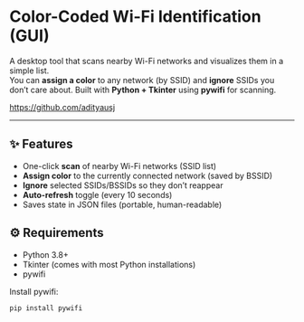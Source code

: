 # Color-Coded Wi-Fi Identification (GUI)

A desktop tool that scans nearby Wi-Fi networks and visualizes them in a simple list.  
You can **assign a color** to any network (by SSID) and **ignore** SSIDs you don’t care about. Built with **Python + Tkinter** using **pywifi** for scanning.

https://github.com/adityausj

---

## ✨ Features
- One-click **scan** of nearby Wi-Fi networks (SSID list)
- **Assign color** to the currently connected network (saved by BSSID)
- **Ignore** selected SSIDs/BSSIDs so they don’t reappear
- **Auto-refresh** toggle (every 10 seconds)
- Saves state in JSON files (portable, human-readable)

## ⚙️ Requirements
- Python 3.8+
- Tkinter (comes with most Python installations)
- pywifi

Install pywifi:
```bash
pip install pywifi
